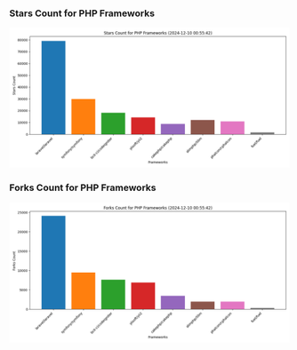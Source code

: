 ### Stars Count for PHP Frameworks

![Stars Chart](./archive/charts/20241210005542_stars_count.png)

### Forks Count for PHP Frameworks

![Forks Chart](./archive/charts/20241210005542_forks_count.png)

